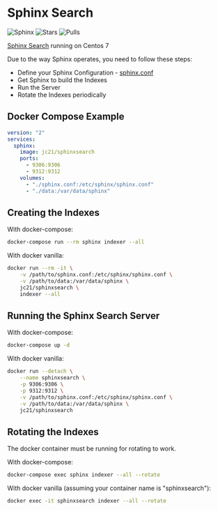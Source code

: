 # Sphinx Search

![Sphinx](https://img.shields.io/badge/sphinx-2.3.2-green.svg?style=for-the-badge)
![Stars](https://img.shields.io/docker/stars/jc21/sphinxsearch.svg?style=for-the-badge)
![Pulls](https://img.shields.io/docker/pulls/jc21/sphinxsearch.svg?style=for-the-badge)

[Sphinx Search](http://sphinxsearch.com/) running on Centos 7

Due to the way Sphinx operates, you need to follow these steps:

- Define your Sphinx Configuration - [sphinx.conf](http://sphinxsearch.com/docs/latest/indexing.html)
- Get Sphinx to build the Indexes
- Run the Server
- Rotate the Indexes periodically


## Docker Compose Example

```yml
version: "2"
services:
  sphinx:
    image: jc21/sphinxsearch
    ports:
      - 9306:9306
      - 9312:9312
    volumes:
      - "./sphinx.conf:/etc/sphinx/sphinx.conf"
      - "./data:/var/data/sphinx"
```


## Creating the Indexes

With docker-compose:

```bash
docker-compose run --rm sphinx indexer --all
```

With docker vanilla:

```bash
docker run --rm -it \
    -v /path/to/sphinx.conf:/etc/sphinx/sphinx.conf \
    -v /path/to/data:/var/data/sphinx \
    jc21/sphinxsearch \
    indexer --all
```


## Running the Sphinx Search Server

With docker-compose:

```bash
docker-compose up -d
```

With docker vanilla:

```bash
docker run --detach \
    --name sphinxsearch \
    -p 9306:9306 \
    -p 9312:9312 \
    -v /path/to/sphinx.conf:/etc/sphinx/sphinx.conf \
    -v /path/to/data:/var/data/sphinx \
    jc21/sphinxsearch
```


## Rotating the Indexes

The docker container must be running for rotating to work.

With docker-compose:

```bash
docker-compose exec sphinx indexer --all --rotate 
```

With docker vanilla (assuming your container name is "sphinxsearch"):

```bash
docker exec -it sphinxsearch indexer --all --rotate
```
